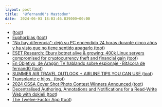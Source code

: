 ```yaml
---
layout: post
title:  "@fernand0's Mastodon"
date:  2024-06-03 18:03:46.839000+00:00
---
```

*  [ ](https://mastodon.social/@vrruiz) ([toot](https://mastodon.social/@fernand0/112554005419566794))
*  [Euphorbias ](https://www.flickr.com/photos/fernand0/53763928434) ([toot](https://mastodon.social/@fernand0/112553934946371411))
*  ["No hay diferencia": dejó su PC encendido 24 horas durante cinco años y ha visto que no tiene sentido apagarlo ](https://www.genbeta.com/windows/no-hay-diferencia-dejo-su-pc-encendido-24-horas-durante-cinco-anos-ha-visto-que-no-tiene-sentido-apagarl) ([toot](https://mastodon.social/@fernand0/112553793366438022))
*  [ESET Research: Ebury botnet alive & growing; 400k Linux servers compromised for cryptocurrency theft and financial gain ](https://www.eset.com/us/about/newsroom/press-releases/eset-research-ebury-botnet-alive-growing) ([toot](https://mastodon.social/@fernand0/112553719493819749))
*  [En Objetivo, de Aragón TV hablando sobre espionaje · Bitácora de fernand0 ](http://blog.elmundoesimperfecto.com/2024/06/01/objetivoAragonEspias) ([toot](https://mastodon.social/@fernand0/112553401350920398))
*  [SUMMER AIR TRAVEL OUTLOOK + AIRLINE TIPS YOU CAN USE ](https://blog.flightaware.com/summer-air-travel-outloo) ([toot](https://mastodon.social/@fernand0/112553382026508806))
*  [Transplante e hijos.  ](https://avecesunafoto.wordpress.com/2024/06/03/transplante-e-hijos) ([toot](https://mastodon.social/@fernand0/112553377943132115))
*  [2024 CSSA Cover Shot Photo Contest Winners Announced ](https://cactusandsucculentsociety.org/2024/05/23/2024-cssa-cover-shot-photo-contest-winners-announced) ([toot](https://mastodon.social/@fernand0/112553150515139662))
*  [Decentralised Authoring, Annotations and Notifications for a Read-Write Web with dokieli ](https://csarven.ca/dokieli-rw) ([toot](https://mastodon.social/@fernand0/112552963508549242))
*  [The Twelve-Factor App ](https://12factor.net) ([toot](https://mastodon.social/@fernand0/112552756633255294))
